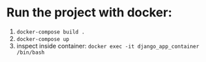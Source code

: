 # Run the project with docker:
1. `docker-compose build .`
2. `docker-compose up`
3. inspect inside container: `docker exec -it django_app_container /bin/bash`